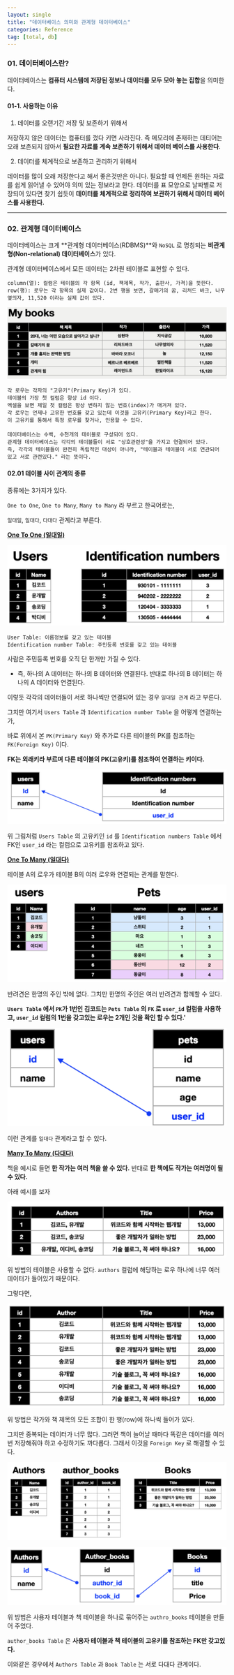 ```yaml
---
layout: single
title: "데이터베이스 의미와 관계형 데이터베이스"
categories: Reference
tag: [total, db]
---
```


### 01. 데이터베이스란?

데이터베이스는 **컴퓨터 시스템에 저장된 정보나 데이터를 모두 모아 놓는 집합**을 의미한다.

#### 01-1. 사용하는 이유

1. 데이터를 오랜기간 저장 및 보존하기 위해서

저장하지 않은 데이터는 컴퓨터를 껐다 키면 사라진다. 즉 메모리에 존재하는 데티어는 오래 보존되지 않아서 **필요한 자료를 계속 보존하기 위해서 데이터 베이스를 사용한다**.

2. 데이터를 체계적으로 보존하고 관리하기 위해서

데이터를 많이 오래 저장한다고 해서 좋은것만은 아니다. 필요할 때 언제든 원하는 자료를 쉽게 읽어낼 수 있어야 의미 있는 정보라고 한다. 데이터를 표 모양으로 날짜별로 저장되어 있다면 찾기 쉽듯이 **데이터를 체계적으로 정리하여 보관하기 위해서 데이터 베이스를 사용한다.**

---

### 02. 관계형 데이터베이스

데이터베이스는 크게 **관계형 데이터베이스(RDBMS)**와 `NoSQL` 로 명칭되는 **비관계형(Non-relational) 데이터베이스**가 있다.

관계형 데이터베이스에서 모든 데이터는 2차원 테이블로 표현할 수 있다.

```
column(열): 컬럼은 테이블의 각 항목 (id, 책제목, 작가, 출판사, 가격)을 뜻한다.
row(행): 로우는 각 항목의 실제 값이다. 2번 행을 보면, 갈매기의 꿈, 리처드 바크, 나무옆의자, 11,520 이라는 실제 값이 있다.
```

![screencapture-7310514](/images/screencapture-7310514.png)

```
각 로우는 각자의 "고유키"(Primary Key)가 있다.
테이블의 가장 첫 컬럼은 항상 id 이다.
엑셀을 보면 제일 첫 컬럼은 항상 변하지 않는 번호(index)가 매겨져 있다.
각 로우는 언제나 고유한 번호를 갖고 있는데 이것을 고유키(Primary Key)라고 한다.
이 고유키를 통해서 특정 로우를 찾거나, 인용할 수 있다.

데이터베이스는 수백, 수천개의 테이블로 구성되어 있다.
관계형 데이터베이스는 각각의 테이블들이 서로 "상호관련성"을 가지고 연결되어 있다.
즉, 각각의 테이블들이 완전히 독립적인 대상이 아니라, "테이블과 테이블이 서로 연관되어 있고 서로 관련있다." 라는 뜻이다.
```

#### 02.01 테이블 사이 관계의 종류

종류에는 3가지가 있다.

`One to One`, `One to Many`, `Many to Many` 라 부르고 한국어로는,

`일대일`, `일대다`, `다대다` 관계라고 부른다.

**<u>One To One (일대일)</u>**

![screencapture-7311069](/images/screencapture-7311069.png)

```
User Table: 이름정보를 갖고 있는 테이블
Identification number Table: 주민등록 번호를 갖고 있는 테이블
```

사람은 주민등록 번호를 오직 단 한개만 가질 수 있다.

- 즉, 하나의 A 데이터는 하나의 B 데이터와 연결된다. 반대로 하나의 B 데이터는 하나의 A 데이터와 연결된다.

이렇듯 각각의 데이터들이 서로 하나씩만 연결되어 있는 경우 `일대일 관계` 라고 부른다.

그치만 여기서 `Users Table` 과 `Identification number Table` 을 어떻게 연결하는가,

바로 위에서 본 `PK(Primary Key)` 와 추가로 다른 테이블의 PK를 참조하는 `FK(Foreign Key)` 이다.

**FK는 외래키라 부르며 다른 테이블의 PK(고유키)를 참조하여 연결하는 키이다.**

![screencapture-7311448](/images/screencapture-7311448.png)

위 그림처럼 `Users Table` 의 고유키인 `id` 를 `Identification numbers Table` 에서 FK인 `user_id` 라는 컬럼으로 고유키를 참조하고 있다.

**<u>One To Many (일대다)</u>**

테이블 A의 로우가 테이블 B의 여러 로우와 연결되는 관계를 말한다.

![screencapture-7311627](/images/screencapture-7311627.png)

반려견은 한명의 주인 밖에 없다. 그치만 한명의 주인은 여러 반려견과 함께할 수 있다.

**`Users Table` 에서 `PK`가 1번인 김코드는 `Pets Table` 의 `FK` 로 `user_id` 컬럼을 사용하고, `user_id` 컬럼의 1번을 갖고있는 로우는 2개인 것을 확인 할 수 있다.'**

![screencapture-7311886](/images/screencapture-7311886.png)

이런 관계를 `일대다` 관계라고 할 수 있다.

**<u>Many To Many (다대다)</u>**

책을 예시로 들면 **한 작가는 여러 책을 쓸 수 있다.** 반대로 **한 책에도 작가는 여러명이 될 수 있다.**

아래 예시를 보자

![screencapture-7312114](/images/screencapture-7312114.png)

위 방법의 테이블은 사용할 수 없다. `authors` 컬럼에 해당하는 로우 하나에 너무 여러 데이터가 들어있기 때문이다.

그렇다면,

![screencapture-7312181](/images/screencapture-7312181.png)

위 방법은 작가와 책 제목의 모든 조합이 한 행(row)에 하나씩 들어가 있다.

그치만 중복되는 데이터가 너무 많다. 그러면 책이 늘어날 때마다 똑같은 데이터를 여러번 저장해줘야 하고 수정하기도 까다롭다. 그래서 이것을 `Foreign Key` 로 해결할 수 있다.

![screencapture-7312289](/images/screencapture-7312289.png)

![screencapture-7312374](/images/screencapture-7312374.png)

위 방법은 사용자 테이블과 책 테이블을 하나로 묶어주는 `authro_books` 테이블을 만들어 주었다.

`author_books Table` 은 **사용자 테이블과 책 테이블의 고유키를 참조하는 FK만 갖고있다.**

이와같은 경우에서 `Authors Table` 과 `Book Table` 는 서로 다대다 관계이다.
